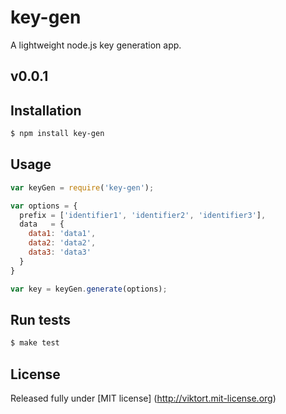 key-gen
=======

A lightweight node.js key generation app.

## v0.0.1

## Installation

```sh
$ npm install key-gen
```

## Usage

```js
var keyGen = require('key-gen');

var options = {
  prefix = ['identifier1', 'identifier2', 'identifier3'],
  data   = {
    data1: 'data1',
    data2: 'data2',
    data3: 'data3'
  }
}

var key = keyGen.generate(options);
```

## Run tests

```sh
$ make test
```

## License

Released fully under [MIT license] (http://viktort.mit-license.org)
